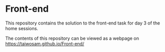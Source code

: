 # Front-end
This repository contains the solution to the front-end task for day 3 of the home sessions.

The contents of this repository can be viewed as a webpage on https://taiwosam.github.io/Front-end/
